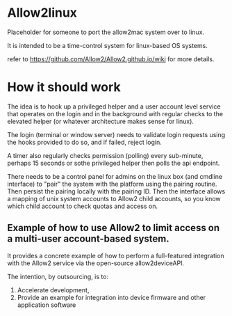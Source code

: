 Allow2linux
===========

Placeholder for someone to port the allow2mac system over to linux.

It is intended to be a time-control system for linux-based OS systems.

refer to https://github.com/Allow2/Allow2.github.io/wiki for more details.

# How it should work

The idea is to hook up a privileged helper and a user account level service that operates on the login and in the background with regular checks to the elevated helper (or whatever architecture makes sense for linux).

The login (terminal or window server) needs to validate login requests using the hooks provided to do so, and if failed, reject login.

A timer also regularly checks permission (polling) every sub-minute, perhaps 15 seconds or sothe privileged helper then polls the api endpoint.

There needs to be a control panel for admins on the linux box (and cmdline interface) to "pair" the system with the platform using the pairing routine. Then persist the pairing locally with the pairing ID. Then the interface allows a mapping of unix system accounts to Allow2 child accounts, so you know which child account to check quotas and access on.


## Example of how to use Allow2 to limit access on a multi-user account-based system.


It provides a concrete example of how to perform a full-featured integration with the Allow2 service via the open-source allow2deviceAPI.

The intention, by outsourcing, is to:

1. Accelerate development,
2. Provide an example for integration into device firmware and other application software
